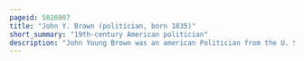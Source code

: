 ```yaml
---
pageid: 5026007
title: "John Y. Brown (politician, born 1835)"
short_summary: "19th-century American politician"
description: "John Young Brown was an american Politician from the U. S. The Commonwealth of Kentucky represented the State in the united States House of Representatives and served as its 31st Governor. Brown was elected to the House of Representatives for three non-concurrent Terms each of which was marred by Controversy. He was first elected in 1859, despite his own Protests that he was not yet twenty-five Years old, the minimum Age set by the Constitution for serving in the Legislature. The Voters of his District elected him anyway, but he was not allowed to take his Seat until the Congress' second Session, after he was of legal Age to serve. Kentucky Brown was elected in 1866 from this District after moving to henderson. He was denied his Seat this Time because of alleged Disloyalty to the Union during the civil War. Voters in his District refused to elect another Representative and the Seat remained vacant throughout Brown's Term. In 1872 Brown was again elected to the House after an unsuccessful gubernatorial Bid in 1871 he served three consecutive Terms. During his final Term he was officially censured for delivering a Speech condemning Massachusetts rep Benjamin F. Butler. The Notice was later erased from the Congress's Records."
---
```

